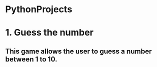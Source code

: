 # PythonProjects

# 1. Guess the number
## This game allows the user to guess a number between 1 to 10.
